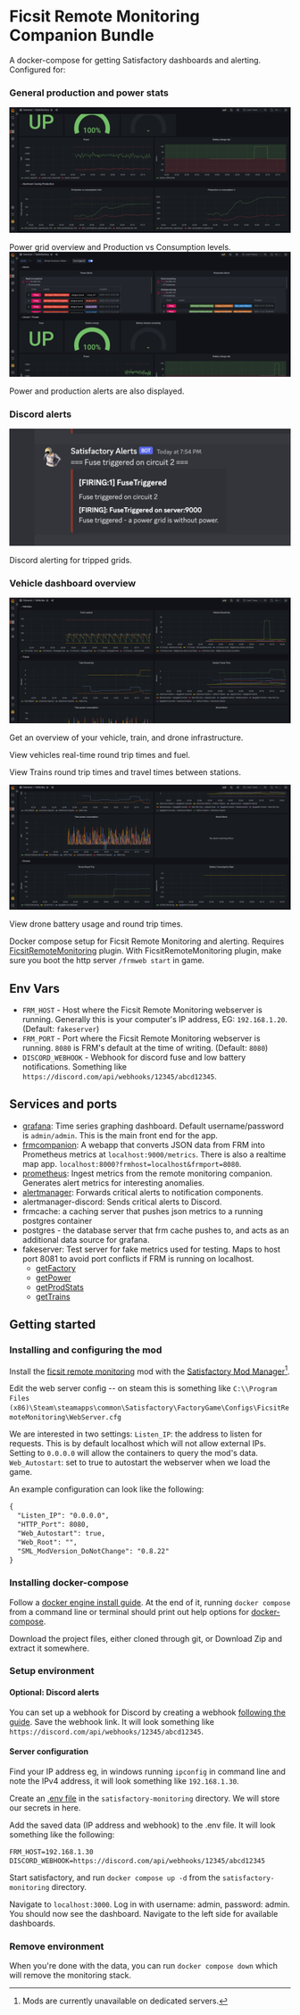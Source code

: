 # Ficsit Remote Monitoring Companion Bundle

A docker-compose for getting Satisfactory dashboards and alerting. Configured for:

### General production and power stats
![dashboard](resources/satisfactory-dash.png)

Power grid overview and Production vs Consumption levels.
![alert-dashboard](resources/satisfactory-alerts-dash.png)

Power and production alerts are also displayed.

### Discord alerts
![discord alert](resources/satisfactory-alert.png)

Discord alerting for tripped grids.

### Vehicle dashboard overview
![vehicle-dash](resources/vehicle-dash1.png)

Get an overview of your vehicle, train, and drone infrastructure.

View vehicles real-time round trip times and fuel.

View Trains round trip times and travel times between stations.

![vehicle-dash2](resources/vehicle-dash2.png)

View drone battery usage and round trip times.

Docker compose setup for Ficsit Remote Monitoring and alerting. Requires [FicsitRemoteMonitoring](https://ficsit.app/mod/FicsitRemoteMonitoring) plugin.
With FicsitRemoteMonitoring plugin, make sure you boot the http server `/frmweb start` in game.

## Env Vars

- `FRM_HOST` - Host where the Ficsit Remote Monitoring webserver is running. Generally this is your computer's IP address, EG: `192.168.1.20`. (Default: `fakeserver`)
- `FRM_PORT` - Port where the Ficsit Remote Monitoring webserver is running. `8080` is FRM's default at the time of writing. (Default: `8080`)
- `DISCORD_WEBHOOK` - Webhook for discord fuse and low battery notifications. Something like `https://discord.com/api/webhooks/12345/abcd12345`.

## Services and ports

- [grafana](http://localhost:3000): Time series graphing dashboard. Default username/password is `admin/admin`. This is the main front end for the app.
- [frmcompanion](http://localhost:9000/metrics): A webapp that converts JSON data from FRM into Prometheus metrics at `localhost:9000/metrics`. There is also a realtime map app. `localhost:8000?frmhost=localhost&frmport=8080`.
- [prometheus](http://localhost:9090): Ingest metrics from the remote monitoring companion. Generates alert metrics for interesting anomalies.
- [alertmanager](http://localhost:9093): Forwards critical alerts to notification components.
- alertmanager-discord: Sends critical alerts to Discord.
- frmcache: a caching server that pushes json metrics to a running postgres container
- postgres - the database server that frm cache pushes to, and acts as an additional data source for grafana.
- fakeserver: Test server for fake metrics used for testing. Maps to host port 8081 to avoid port conflicts if FRM is running on localhost.
  - [getFactory](http://localhost:8081/getFactory)
  - [getPower](http://localhost:8081/getPower)
  - [getProdStats](http://localhost:8081/getProdStats)
  - [getTrains](http://localhost:8081/getTrains)

## Getting started

### Installing and configuring the mod

Install the [ficsit remote monitoring](https://ficsit.app/mod/FicsitRemoteMonitoring) mod with the [Satisfactory Mod Manager](https://smm.ficsit.app/)[^1].

[^1]: Mods are currently unavailable on dedicated servers.

Edit the web server config -- on steam this is something like `C:\\Program Files (x86)\Steam\steamapps\common\Satisfactory\FactoryGame\Configs\FicsitRemoteMonitoring\WebServer.cfg`

We are interested in two settings:
`Listen_IP`: the address to listen for requests. This is by default localhost which will not allow external IPs. Setting to `0.0.0.0` will allow the containers to query the mod's data.
`Web_Autostart`: set to true to autostart the webserver when we load the game.

An example configuration can look like the following:
```
{
  "Listen_IP": "0.0.0.0",
  "HTTP_Port": 8080,
  "Web_Autostart": true,
  "Web_Root": "",
  "SML_ModVersion_DoNotChange": "0.8.22"
}
```

### Installing docker-compose

Follow a [docker engine install guide](https://docs.docker.com/engine/install/). At the end of it, running `docker compose` from a command line or terminal should print out help options for [docker-compose](https://docs.docker.com/compose/).

Download the project files, either cloned through git, or Download Zip and extract it somewhere.

### Setup environment

#### Optional: Discord alerts

You can set up a webhook for Discord by creating a webhook [following the guide](https://support.discord.com/hc/en-us/articles/228383668-Intro-to-Webhooks). Save the webhook link. It will look something like `https://discord.com/api/webhooks/12345/abcd12345`.

#### Server configuration

Find your IP address eg, in windows running `ipconfig` in command line and note the IPv4 address, it will look something like `192.168.1.30`.

Create an [.env file](https://docs.docker.com/compose/environment-variables/set-environment-variables/) in the `satisfactory-monitoring` directory. We will store our secrets in here.

Add the saved data (IP address and webhook) to the .env file. It will look something like the following:
```
FRM_HOST=192.168.1.30
DISCORD_WEBHOOK=https://discord.com/api/webhooks/12345/abcd12345
```

Start satisfactory, and run `docker compose up -d` from the `satisfactory-monitoring` directory.

Navigate to `localhost:3000`. Log in with username: admin, password: admin. You should now see the dashboard. Navigate to the left side for available dashboards.

### Remove environment

When you're done with the data, you can run `docker compose down` which will remove the monitoring stack.
